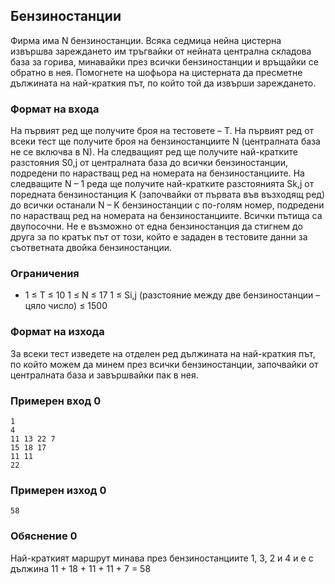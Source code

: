 ## Бензиностанции

Фирма има N бензиностанции. Всяка седмица нейна цистерна извършва зареждането им тръгвайки от нейната централна складова база за горива, минавайки през всички бензиностанции и връщайки се обратно в нея. Помогнете на шофьора на цистерната да пресметне дължината на най-краткия път, по който той да извърши зареждането.

### Формат на входа

На първият ред ще получите броя на тестовете – Т. На първият ред от всеки тест ще получите броя на бензиностанциите N (централната база не се включва в N). На следващият ред ще получите най-кратките разстояния S0,j от централната база до всички бензиностанции, подредени по нарастващ ред на номерата на бензиностанциите. На следващите N – 1 реда ще получите най-кратките разстоянията Sk,j от поредната бензиностанция K (започвайки от първата във възходящ ред) до всички останали N – K бензиностанции с по-голям номер, подредени по нарастващ ред на номерата на бензиностанциите. Всички пътища са двупосочни. Не е възможно от една бензиностанция да стигнем до друга за по кратък път от този, който е зададен в тестовите данни за съответната двойка бензиностанции.

### Ограничения

- 1 ≤ Т ≤ 10 1 ≤ N ≤ 17 1 ≤ Si,j (разстояние между две бензиностанции – цяло число) ≤ 1500

### Формат на изхода

За всеки тест изведете на отделен ред дължината на най-краткия път, по който можем да минем през всички бензиностанции, започвайки от централната база и завършвайки пак в нея.

### Примерен вход 0

```
1
4
11 13 22 7
15 18 17
11 11
22
```

### Примерен изход 0

```
58
```

### Обяснение 0

Най-краткият маршрут минава през бензиностанциите 1, 3, 2 и 4 и е с дължина 11 + 18 + 11 + 11 + 7 = 58

